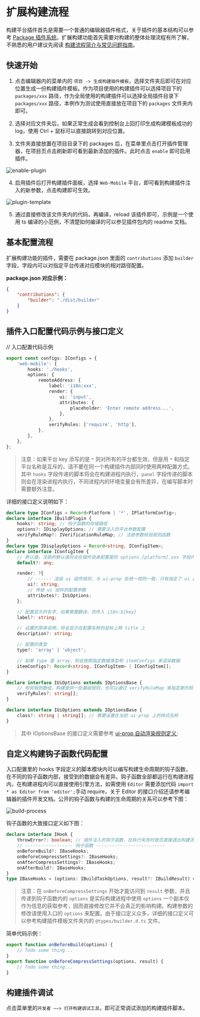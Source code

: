 # 扩展构建流程

构建平台插件首先是需要一个普通的编辑器插件格式，关于插件的基本结构可以参考 [Package 插件系统](../extension/install.md)。扩展构建功能首先需要对构建的整体处理流程有所了解，不熟悉的用户建议先阅读 [构建流程简介与常见问题指南](./build-guide.md)。

## 快速开始

1. 点击编辑器内的菜单内的 `项目 -> 生成构建插件模板`，选择文件夹后即可在对应位置生成一份构建插件模板。作为项目使用的构建插件可以选择项目下的 `packages/xxx` 路径，作为全局使用的构建插件可以选择全局插件目录下 `packages/xxx` 路径，本例作为测试使用直接放在项目下的 `packages` 文件夹内即可。

2. 选择对应文件夹后，如果正常生成会看到控制台上回打印生成构建模板成功的 log，使用 Ctrl + 鼠标可以直接跳转到对应位置。

3. 文件夹直接放置在项目目录下的 packages 后，在菜单里点击打开插件管理器，在项目页点击刷新即可看到最新添加的插件。此时点击 `enable` 即可启用插件。

![enable-plugin](./custom-project-build-template/enable-plugin.jpg)

4. 启用插件后打开构建插件面板，选择 `Web-Mobile` 平台，即可看到构建插件注入的新参数，点击构建即可生效。

![plugin-template](./custom-project-build-template/plugin-template.jpg)

5. 通过直接修改该文件夹内的代码，再编译，reload 该插件即可，示例是一个使用 ts 编译的小范例，不清楚如何编译的可以参见插件包内的 readme 文档。

## 基本配置流程

扩展构建功能的插件，需要在 package.json 里面的 `contributions` 添加 `builder` 字段，字段内可以对指定平台传递对应模块的相对路径配置。

**package.json 对应示例：**

```json
{
    "contributions": {
        "builder": "./dist/builder"
    }
}
```

## 插件入口配置代码示例与接口定义

// 入口配置代码示例

```ts
export const configs: IConfigs = {
    'web-mobile': {
        hooks: './hooks',
        options: {
            remoteAddress: {
                label: 'i18n:xxx',
                render: {
                    ui: 'input',
                    attributes: {
                        placeholder: 'Enter remote address...',
                    },
                },
                verifyRules: ['require', 'http'],
            },
        },
    },
};
```

> 注意：如果平台 key 添写的是 `*` 则对所有的平台都生效，但是用 `*` 和指定平台名称是互斥的，请不要在同一个构建插件内部同时使用两种配置方式。其中 `hooks` 字段传递的脚本将会在构建进程内执行，`panel` 字段传递的脚本则会在渲染进程内执行，不同进程内的环境变量会有所差异，在编写脚本时需要额外注意。

详细的接口定义说明如下：

```ts
declare type IConfigs = Record<Platform | '*', IPlatformConfig>;
declare interface IBuildPlugin {
    hooks?: string; // 钩子函数的存储路径
    options?: IDisplayOptions; // 需要注入的平台参数配置
    verifyRuleMap?: IVerificationRuleMap; // 注册参数校验规则函数
}
declare type IDisplayOptions = Record<string, IConfigItem>;
declare interface IConfigItem {
    // 默认值，注册的默认值将会在插件自身配置里的 options.[platform].xxx 字段内
    default?: any;

    render: ?{
        // ------ 渲染 ui 组件规则，与 ui-prop 处统一规则一致，只有指定了 ui 属性的配置才会在构建配置面板上显示
        ui?: string;
        // 传给 ui 组件的配置参数
        attributes?: IUiOptions;
    };

    // 配置显示的名字，如果需要翻译，则传入 i18n:${key}
    label?: string;

    // 设置的简单说明，将会显示在配置名称的鼠标上移 title 上
    description?: string;

    // 配置的类型
    type?: 'array' | 'object';

    // 如果 type 是 array，则会按照指定数据类型和 itemConfigs 来渲染数据
    itemConfigs?: Record<string, IConfigItem> | IConfigItem[];
}

declare interface IUiOptions extends IOptionsBase {
    // 校验规则数组，构建提供一些基础规则，也可以通过 verifyRuleMap 来指定新的校验规则,只有当传入 require 时才会做无值的校验，否则仅存在值时才校验
    verifyRules?: string[];
}

declare interface IUiOptions extends IOptionsBase {
    class?: string | string[]; // 需要设置在当前 ui-prop 上的样式名称
}
```

> 其中 IOptionsBase 的接口定义需要参考 [ui-prop 自动渲染规则定义](../extension/ui.md);

## 自定义构建钩子函数代码配置

入口配置里的 hooks 字段定义的脚本模块内可以编写构建生命周期的钩子函数，在不同的钩子函数内部，接受到的数据会有差异。钩子函数全部都运行在构建进程内，在构建进程内可以直接使用引擎方法，如需使用 `Editor` 需要添加代码 `import * as Editor from 'editor';`手动 require，关于 Editor 的接口介绍还请参考编辑器的插件开发文档。公开的钩子函数与构建的生命周期的关系可以参考下图：

![build-process](./custom-project-build-template/build-process.jpg)

钩子函数的大致接口定义如下图：

```ts
declare interface IHook {
    throwError?: boolean; // 插件注入的钩子函数，在执行失败时是否直接退出构建流程
    // ------------------ 钩子函数 --------------------------
    onBeforeBuild?: IBaseHooks;
    onBeforeCompressSettings?: IBaseHooks;
    onAfterCompressSettings?: IBaseHooks;
    onAfterBuild?: IBaseHooks;
}
type IBaseHooks = (options: IBuildTaskOptions, result?: IBuildResult) => void;
```

> 注意：在 `onBeforeCompressSettings` 开始才能访问到 `result` 参数，并且传递到钩子函数内的 `options` 是实际构建进程中使用 `options` 一个副本仅作为信息的获取参考，因而直接修改它并不会真正的影响构建。构建参数的修改请使用入口的 `options` 来配置。由于接口定义众多，详细的接口定义可以参考构建插件模板文件夹内的 `@types/builder.d.ts` 文件。

简单代码示例：

```ts
export function onBeforeBuild(options) {
    // Todo some thing...
}
export function onBeforeCompressSettings(options, result) {
    // Todo some thing...
}
```

## 构建插件调试

点击菜单里的`开发者 ——> 打开构建调试工具`，即可正常调试添加的构建插件脚本。
